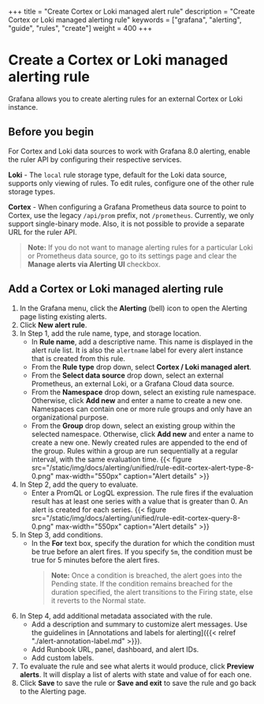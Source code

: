 +++
title = "Create Cortex or Loki managed alert rule"
description = "Create Cortex or Loki managed alerting rule"
keywords = ["grafana", "alerting", "guide", "rules", "create"]
weight = 400
+++

# Create a Cortex or Loki managed alerting rule

Grafana allows you to create alerting rules for an external Cortex or Loki instance.

## Before you begin

For Cortex and Loki data sources to work with Grafana 8.0 alerting, enable the ruler API by configuring their respective services.

**Loki** - The `local` rule storage type, default for the Loki data source, supports only viewing of rules. To edit rules, configure one of the other rule storage types.

**Cortex** - When configuring a Grafana Prometheus data source to point to Cortex, use the legacy `/api/prom` prefix, not `/prometheus`. Currently, we only support single-binary mode. Also, it is not possible to provide a separate URL for the ruler API.

> **Note:** If you do not want to manage alerting rules for a particular Loki or Prometheus data source, go to its settings page and clear the **Manage alerts via Alerting UI** checkbox.

## Add a Cortex or Loki managed alerting rule

1. In the Grafana menu, click the **Alerting** (bell) icon to open the Alerting page listing existing alerts.
1. Click **New alert rule**.
1. In Step 1, add the rule name, type, and storage location.
   - In **Rule name**, add a descriptive name. This name is displayed in the alert rule list. It is also the `alertname` label for every alert instance that is created from this rule.
   - From the **Rule type** drop down, select **Cortex / Loki managed alert**.
   - From the **Select data source** drop down, select an external Prometheus, an external Loki, or a Grafana Cloud data source.
   - From the **Namespace** drop down, select an existing rule namespace. Otherwise, click **Add new** and enter a name to create a new one. Namespaces can contain one or more rule groups and only have an organizational purpose.
   - From the **Group** drop down, select an existing group within the selected namespace. Otherwise, click **Add new** and enter a name to create a new one. Newly created rules are appended to the end of the group. Rules within a group are run sequentially at a regular interval, with the same evaluation time.
     {{< figure src="/static/img/docs/alerting/unified/rule-edit-cortex-alert-type-8-0.png" max-width="550px" caption="Alert details" >}}
1. In Step 2, add the query to evaluate.
   - Enter a PromQL or LogQL expression. The rule fires if the evaluation result has at least one series with a value that is greater than 0. An alert is created for each series.
     {{< figure src="/static/img/docs/alerting/unified/rule-edit-cortex-query-8-0.png" max-width="550px" caption="Alert details" >}}
1. In Step 3, add conditions.
   - In the **For** text box, specify the duration for which the condition must be true before an alert fires. If you specify `5m`, the condition must be true for 5 minutes before the alert fires.
     > **Note:** Once a condition is breached, the alert goes into the Pending state. If the condition remains breached for the duration specified, the alert transitions to the Firing state, else it reverts to the Normal state.
1. In Step 4, add additional metadata associated with the rule.
   - Add a description and summary to customize alert messages. Use the guidelines in [Annotations and labels for alerting]({{< relref "./alert-annotation-label.md" >}}).
   - Add Runbook URL, panel, dashboard, and alert IDs.
   - Add custom labels.
1. To evaluate the rule and see what alerts it would produce, click **Preview alerts**. It will display a list of alerts with state and value of for each one.
1. Click **Save** to save the rule or **Save and exit** to save the rule and go back to the Alerting page.
